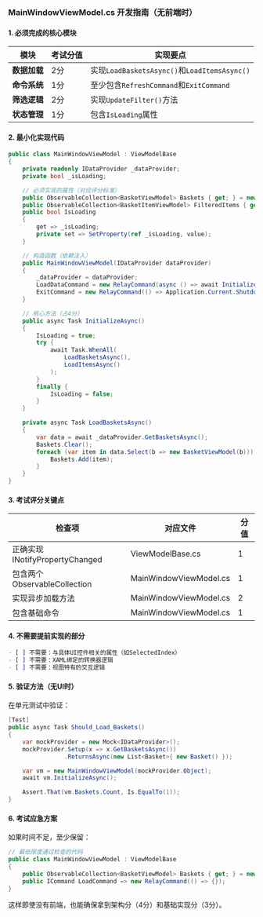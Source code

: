 ### **MainWindowViewModel.cs 开发指南（无前端时）**

#### **1. 必须完成的核心模块**

| 模块 | 考试分值 | 实现要点 |
|------|----------|----------|
| **数据加载** | 2分 | 实现`LoadBasketsAsync()`和`LoadItemsAsync()` |
| **命令系统** | 1分 | 至少包含`RefreshCommand`和`ExitCommand` |
| **筛选逻辑** | 2分 | 实现`UpdateFilter()`方法 |
| **状态管理** | 1分 | 包含`IsLoading`属性 |

#### **2. 最小化实现代码**

```csharp
public class MainWindowViewModel : ViewModelBase
{
    private readonly IDataProvider _dataProvider;
    private bool _isLoading;

    // 必须实现的属性（对应评分标准）
    public ObservableCollection<BasketViewModel> Baskets { get; } = new();
    public ObservableCollection<BasketItemViewModel> FilteredItems { get; } = new();
    public bool IsLoading
    {
        get => _isLoading;
        private set => SetProperty(ref _isLoading, value);
    }

    // 构造函数（依赖注入）
    public MainWindowViewModel(IDataProvider dataProvider)
    {
        _dataProvider = dataProvider;
        LoadDataCommand = new RelayCommand(async () => await InitializeAsync());
        ExitCommand = new RelayCommand(() => Application.Current.Shutdown());
    }

    // 核心方法（占4分）
    public async Task InitializeAsync()
    {
        IsLoading = true;
        try {
            await Task.WhenAll(
                LoadBasketsAsync(),
                LoadItemsAsync()
            );
        }
        finally {
            IsLoading = false;
        }
    }

    private async Task LoadBasketsAsync()
    {
        var data = await _dataProvider.GetBasketsAsync();
        Baskets.Clear();
        foreach (var item in data.Select(b => new BasketViewModel(b))) {
            Baskets.Add(item);
        }
    }
}
```

#### **3. 考试评分关键点**

| 检查项 | 对应文件 | 分值 |
|--------|----------|------|
| 正确实现INotifyPropertyChanged | ViewModelBase.cs | 1 |
| 包含两个ObservableCollection | MainWindowViewModel.cs | 1 |
| 实现异步加载方法 | MainWindowViewModel.cs | 2 |
| 包含基础命令 | MainWindowViewModel.cs | 1 |

#### **4. 不需要提前实现的部分**

```markdown
- [ ] 不需要：与具体UI控件相关的属性（如SelectedIndex）
- [ ] 不需要：XAML绑定的转换器逻辑
- [ ] 不需要：视图特有的交互逻辑
```

#### **5. 验证方法（无UI时）**

在单元测试中验证：
```csharp
[Test]
public async Task Should_Load_Baskets()
{
    var mockProvider = new Mock<IDataProvider>();
    mockProvider.Setup(x => x.GetBasketsAsync())
                .ReturnsAsync(new List<Basket>{ new Basket() });

    var vm = new MainWindowViewModel(mockProvider.Object);
    await vm.InitializeAsync();

    Assert.That(vm.Baskets.Count, Is.EqualTo(1));
}
```

#### **6. 考试应急方案**

如果时间不足，至少保留：
```csharp
// 最低限度通过检查的代码
public class MainWindowViewModel : ViewModelBase
{
    public ObservableCollection<BasketViewModel> Baskets { get; } = new();
    public ICommand LoadCommand => new RelayCommand(() => {});
}
```

这样即使没有前端，也能确保拿到架构分（4分）和基础实现分（3分）。